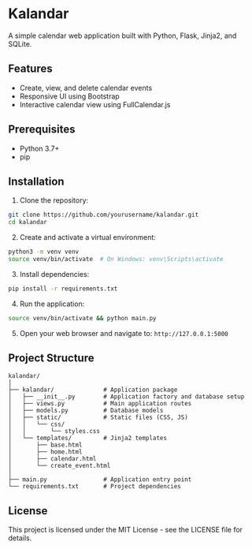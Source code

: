 # Kalandar

A simple calendar web application built with Python, Flask, Jinja2, and SQLite.

## Features

- Create, view, and delete calendar events
- Responsive UI using Bootstrap
- Interactive calendar view using FullCalendar.js

## Prerequisites

- Python 3.7+
- pip

## Installation

1. Clone the repository:

```bash
git clone https://github.com/yourusername/kalandar.git
cd kalandar
```

2. Create and activate a virtual environment:

```bash
python3 -m venv venv
source venv/bin/activate  # On Windows: venv\Scripts\activate
```

3. Install dependencies:

```bash
pip install -r requirements.txt
```

4. Run the application:

```bash
source venv/bin/activate && python main.py
```

5. Open your web browser and navigate to: `http://127.0.0.1:5000`

## Project Structure

```
kalandar/
│
├── kalandar/              # Application package
│   ├── __init__.py        # Application factory and database setup
│   ├── views.py           # Main application routes
│   ├── models.py          # Database models
│   ├── static/            # Static files (CSS, JS)
│   │   └── css/
│   │       └── styles.css
│   └── templates/         # Jinja2 templates
│       ├── base.html
│       ├── home.html
│       ├── calendar.html
│       └── create_event.html
│
├── main.py                # Application entry point
└── requirements.txt       # Project dependencies
```

## License

This project is licensed under the MIT License - see the LICENSE file for details.
